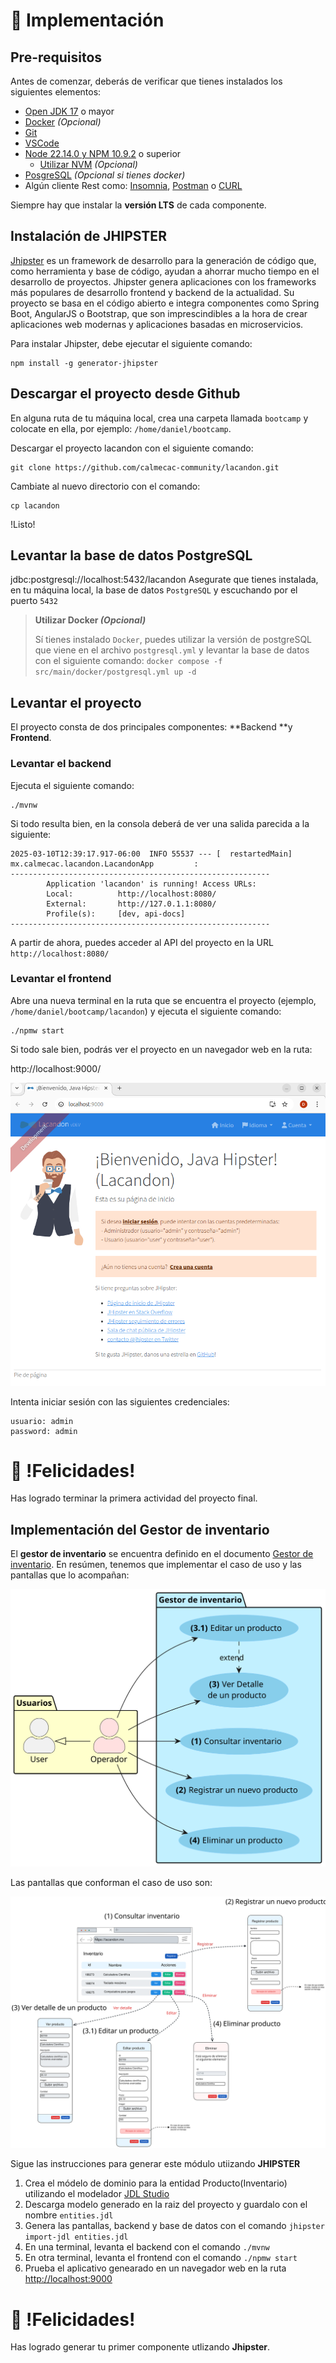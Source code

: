 # :construction: Implementación

## Pre-requisitos

Antes de comenzar, deberás de verificar que tienes instalados los siguientes elementos:

- [Open JDK 17](https://openjdk.org/projects/jdk/17/) o mayor
- [Docker](https://www.docker.com/get-started/) _(Opcional)_
- [Git](https://git-scm.com/downloads)
- [VSCode](https://code.visualstudio.com/download)
- [Node 22.14.0 y NPM 10.9.2](https://nodejs.org/en) o superior
  - [Utilizar NVM](https://github.com/nvm-sh/nvm) _(Opcional)_
- [PosgreSQL](https://www.postgresql.org/download/) _(Opcional si tienes docker)_
- Algún cliente Rest como: [Insomnia](https://insomnia.rest/), [Postman](https://www.postman.com/) o [CURL](https://curl.se/)

Siempre hay que instalar la **versión LTS** de cada componente.

## Instalación de JHIPSTER

[Jhipster](https://www.jhipster.tech/) es un framework de desarrollo para la generación de código que, como herramienta y base de código, ayudan a ahorrar mucho tiempo en el desarrollo de proyectos. Jhipster genera aplicaciones con los frameworks más populares de desarrollo frontend y backend de la actualidad. Su proyecto se basa en el código abierto e integra componentes como Spring Boot, AngularJS o Bootstrap, que son imprescindibles a la hora de crear aplicaciones web modernas y aplicaciones basadas en microservicios.

Para instalar Jhipster, debe ejecutar el siguiente comando:

```shell
npm install -g generator-jhipster
```

## Descargar el proyecto desde Github

En alguna ruta de tu máquina local, crea una carpeta llamada `bootcamp` y colocate en ella, por ejemplo: `/home/daniel/bootcamp`.

Descargar el proyecto lacandon con el siguiente comando:

```shell
git clone https://github.com/calmecac-community/lacandon.git
```

Cambiate al nuevo directorio con el comando:

```shell
cp lacandon
```

!Listo!

## Levantar la base de datos PostgreSQL

jdbc:postgresql://localhost:5432/lacandon
Asegurate que tienes instalada, en tu máquina local, la base de datos `PostgreSQL` y escuchando por el puerto `5432`

> **Utilizar Docker _(Opcional)_**
>
> Sí tienes instalado `Docker`, puedes utilizar la versión de postgreSQL que viene en el archivo `postgresql.yml` y levantar la base de datos con el siguiente comando: `docker compose -f src/main/docker/postgresql.yml up -d`

## Levantar el proyecto

El proyecto consta de dos principales componentes: **Backend **y **Frontend**.

### Levantar el backend

Ejecuta el siguiente comando:

```
./mvnw
```

Si todo resulta bien, en la consola deberá de ver una salida parecida a la siguiente:

```shell
2025-03-10T12:39:17.917-06:00  INFO 55537 --- [  restartedMain] mx.calmecac.lacandon.LacandonApp         :
----------------------------------------------------------
        Application 'lacandon' is running! Access URLs:
        Local:          http://localhost:8080/
        External:       http://127.0.1.1:8080/
        Profile(s):     [dev, api-docs]
----------------------------------------------------------
```

A partir de ahora, puedes acceder al API del proyecto en la URL `http://localhost:8080/`

### Levantar el frontend

Abre una nueva terminal en la ruta que se encuentra el proyecto (ejemplo, `/home/daniel/bootcamp/lacandon`) y ejecuta el siguiente comando:

```shell
./npmw start
```

Si todo sale bien, podrás ver el proyecto en un navegador web en la ruta:

http://localhost:9000/

![alt text](img/home.png)

Intenta iniciar sesión con las siguientes credenciales:

```shell
usuario: admin
password: admin
```

# :tada: !Felicidades!

Has logrado terminar la primera actividad del proyecto final.

## Implementación del Gestor de inventario

El **gestor de inventario** se encuentra definido en el documento [Gestor de inventario](../doc/analisis.md). En resúmen, tenemos que implementar el caso de uso y las pantallas que lo acompañan:

![Gestor de inventario](../doc/plantuml-out/doc/casos-de-uso/inventario/inventario.svg)

Las pantallas que conforman el caso de uso son:

![text](../doc/img/gestor-inventario.svg)

Sigue las instrucciones para generar este módulo utiizando **JHIPSTER**

1. Crea el módelo de dominio para la entidad Producto(Inventario) utilizando el modelador [JDL Studio](https://start.jhipster.tech/jdl-studio/)
2. Descarga modelo generado en la raiz del proyecto y guardalo con el nombre `entities.jdl`
3. Genera las pantallas, backend y base de datos con el comando `jhipster import-jdl entities.jdl`
4. En una terminal, levanta el backend con el comando `./mvnw`
5. En otra terminal, levanta el frontend con el comando `./npmw start`
6. Prueba el aplicativo genearado en un navegador web en la ruta [http://localhost:9000](http://localhost:9000)

# :tada: !Felicidades!

Has logrado generar tu primer componente utlizando **Jhipster**.

